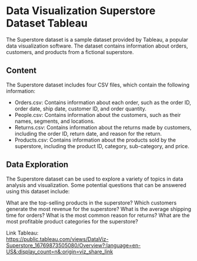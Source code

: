 # Data Visualization Superstore Dataset Tableau

The Superstore dataset is a sample dataset provided by Tableau, a popular data visualization software. The dataset contains information about orders, customers, and products from a fictional superstore.

## Content
The Superstore dataset includes four CSV files, which contain the following information:

- Orders.csv: Contains information about each order, such as the order ID, order date, ship date, customer ID, and order quantity.
- People.csv: Contains information about the customers, such as their names, segments, and locations.
- Returns.csv: Contains information about the returns made by customers, including the order ID, return date, and reason for the return.
- Products.csv: Contains information about the products sold by the superstore, including the product ID, category, sub-category, and price.

## Data Exploration
The Superstore dataset can be used to explore a variety of topics in data analysis and visualization. Some potential questions that can be answered using this dataset include:

What are the top-selling products in the superstore?
Which customers generate the most revenue for the superstore?
What is the average shipping time for orders?
What is the most common reason for returns?
What are the most profitable product categories for the superstore?


Link Tableau:  
https://public.tableau.com/views/DataViz-Superstore_16769873505080/Overview?:language=en-US&:display_count=n&:origin=viz_share_link
